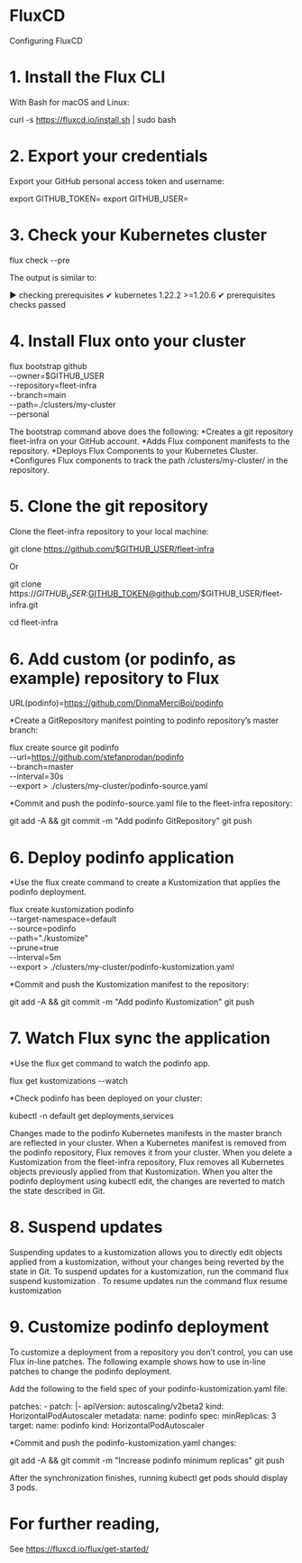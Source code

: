 # FluxCD
Configuring FluxCD

# 1. Install the Flux CLI
With Bash for macOS and Linux:

curl -s https://fluxcd.io/install.sh | sudo bash

# 2. Export your credentials 
Export your GitHub personal access token and username:

export GITHUB_TOKEN=<your-token>
export GITHUB_USER=<your-username>

# 3. Check your Kubernetes cluster

flux check --pre

The output is similar to:

► checking prerequisites
✔ kubernetes 1.22.2 >=1.20.6
✔ prerequisites checks passed

# 4. Install Flux onto your cluster
flux bootstrap github \
  --owner=$GITHUB_USER \
  --repository=fleet-infra \
  --branch=main \
  --path=./clusters/my-cluster \
  --personal

The bootstrap command above does the following:
*Creates a git repository fleet-infra on your GitHub account.
*Adds Flux component manifests to the repository.
*Deploys Flux Components to your Kubernetes Cluster.
*Configures Flux components to track the path /clusters/my-cluster/ in the repository.

# 5. Clone the git repository
Clone the fleet-infra repository to your local machine:

git clone https://github.com/$GITHUB_USER/fleet-infra

Or

git clone https://$GITHUB_USER:$GITHUB_TOKEN@github.com/$GITHUB_USER/fleet-infra.git

cd fleet-infra

# 6. Add custom (or podinfo, as example) repository to Flux
URL(podinfo)=https://github.com/DinmaMerciBoi/podinfo

*Create a GitRepository manifest pointing to podinfo repository’s master branch:

flux create source git podinfo \
  --url=https://github.com/stefanprodan/podinfo \
  --branch=master \
  --interval=30s \
  --export > ./clusters/my-cluster/podinfo-source.yaml

*Commit and push the podinfo-source.yaml file to the fleet-infra repository:

git add -A && git commit -m "Add podinfo GitRepository"
git push

# 6. Deploy podinfo application

*Use the flux create command to create a Kustomization that applies the podinfo deployment.

flux create kustomization podinfo \
  --target-namespace=default \
  --source=podinfo \
  --path="./kustomize" \
  --prune=true \
  --interval=5m \
  --export > ./clusters/my-cluster/podinfo-kustomization.yaml

*Commit and push the Kustomization manifest to the repository:

git add -A && git commit -m "Add podinfo Kustomization"
git push

# 7. Watch Flux sync the application

*Use the flux get command to watch the podinfo app.

flux get kustomizations --watch

*Check podinfo has been deployed on your cluster:

kubectl -n default get deployments,services

Changes made to the podinfo Kubernetes manifests in the master branch are reflected in your cluster.
When a Kubernetes manifest is removed from the podinfo repository, Flux removes it from your cluster. When you delete a Kustomization from the fleet-infra repository, Flux removes all Kubernetes objects previously applied from that Kustomization.
When you alter the podinfo deployment using kubectl edit, the changes are reverted to match the state described in Git.

# 8. Suspend updates
Suspending updates to a kustomization allows you to directly edit objects applied from a kustomization, without your changes being reverted by the state in Git.
To suspend updates for a kustomization, run the command flux suspend kustomization <name>.
To resume updates run the command flux resume kustomization <name>

# 9. Customize podinfo deployment
To customize a deployment from a repository you don’t control, you can use Flux in-line patches. The following example shows how to use in-line patches to change the podinfo deployment.

Add the following to the field spec of your podinfo-kustomization.yaml file:

patches:
    - patch: |-
        apiVersion: autoscaling/v2beta2
        kind: HorizontalPodAutoscaler
        metadata:
          name: podinfo
        spec:
          minReplicas: 3             
      target:
        name: podinfo
        kind: HorizontalPodAutoscaler

*Commit and push the podinfo-kustomization.yaml changes:

git add -A && git commit -m "Increase podinfo minimum replicas"
git push

After the synchronization finishes, running kubectl get pods should display 3 pods.

# For further reading,
See https://fluxcd.io/flux/get-started/
